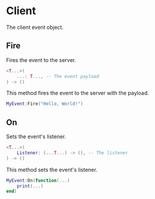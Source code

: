 # Client

The client event object.

## Fire

Fires the event to the server.

```lua
<T...>(
	...: T..., -- The event payload
) -> ()
```

This method fires the event to the server with the payload.

```lua
MyEvent:Fire("Hello, World!")
```

## On

Sets the event's listener.

```lua
<T...>(
	Listener: (...T...) -> (), -- The listener
) -> ()
```

This method sets the event's listener.

```lua
MyEvent:On(function(...)
	print(...)
end)
```
